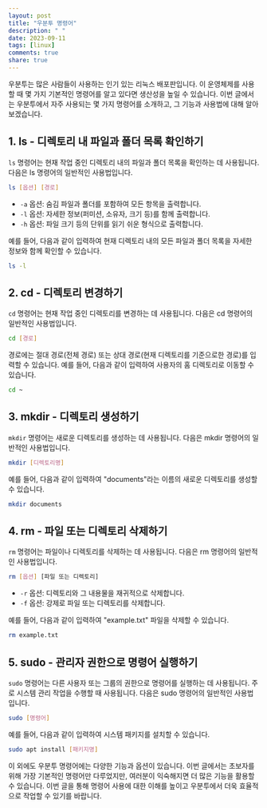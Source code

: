 ```yaml
---
layout: post
title: "우분투 명령어"
description: " "
date: 2023-09-11
tags: [linux]
comments: true
share: true
---
```


우분투는 많은 사람들이 사용하는 인기 있는 리눅스 배포판입니다. 이 운영체제를 사용할 때 몇 가지 기본적인 명령어를 알고 있다면 생산성을 높일 수 있습니다. 이번 글에서는 우분투에서 자주 사용되는 몇 가지 명령어를 소개하고, 그 기능과 사용법에 대해 알아보겠습니다.

## 1. ls - 디렉토리 내 파일과 폴더 목록 확인하기

`ls` 명령어는 현재 작업 중인 디렉토리 내의 파일과 폴더 목록을 확인하는 데 사용됩니다. 다음은 ls 명령어의 일반적인 사용법입니다.

```bash
ls [옵션] [경로]
```

- `-a` 옵션: 숨김 파일과 폴더를 포함하여 모든 항목을 출력합니다.
- `-l` 옵션: 자세한 정보(퍼미션, 소유자, 크기 등)를 함께 출력합니다.
- `-h` 옵션: 파일 크기 등의 단위를 읽기 쉬운 형식으로 출력합니다.

예를 들어, 다음과 같이 입력하여 현재 디렉토리 내의 모든 파일과 폴더 목록을 자세한 정보와 함께 확인할 수 있습니다.

```bash
ls -l
```

## 2. cd - 디렉토리 변경하기

`cd` 명령어는 현재 작업 중인 디렉토리를 변경하는 데 사용됩니다. 다음은 cd 명령어의 일반적인 사용법입니다.

```bash
cd [경로]
```

경로에는 절대 경로(전체 경로) 또는 상대 경로(현재 디렉토리를 기준으로한 경로)를 입력할 수 있습니다. 예를 들어, 다음과 같이 입력하여 사용자의 홈 디렉토리로 이동할 수 있습니다.

```bash
cd ~
```

## 3. mkdir - 디렉토리 생성하기

`mkdir` 명령어는 새로운 디렉토리를 생성하는 데 사용됩니다. 다음은 mkdir 명령어의 일반적인 사용법입니다.

```bash
mkdir [디렉토리명]
```

예를 들어, 다음과 같이 입력하여 "documents"라는 이름의 새로운 디렉토리를 생성할 수 있습니다.

```bash
mkdir documents
```

## 4. rm - 파일 또는 디렉토리 삭제하기

`rm` 명령어는 파일이나 디렉토리를 삭제하는 데 사용됩니다. 다음은 rm 명령어의 일반적인 사용법입니다.

```bash
rm [옵션] [파일 또는 디렉토리]
```

- `-r` 옵션: 디렉토리와 그 내용물을 재귀적으로 삭제합니다.
- `-f` 옵션: 강제로 파일 또는 디렉토리를 삭제합니다.

예를 들어, 다음과 같이 입력하여 "example.txt" 파일을 삭제할 수 있습니다.

```bash
rm example.txt
```

## 5. sudo - 관리자 권한으로 명령어 실행하기

`sudo` 명령어는 다른 사용자 또는 그룹의 권한으로 명령어를 실행하는 데 사용됩니다. 주로 시스템 관리 작업을 수행할 때 사용됩니다. 다음은 sudo 명령어의 일반적인 사용법입니다.

```bash
sudo [명령어]
```

예를 들어, 다음과 같이 입력하여 시스템 패키지를 설치할 수 있습니다.

```bash
sudo apt install [패키지명]
```

이 외에도 우분투 명령어에는 다양한 기능과 옵션이 있습니다. 이번 글에서는 초보자를 위해 가장 기본적인 명령어만 다루었지만, 여러분이 익숙해지면 더 많은 기능을 활용할 수 있습니다. 이번 글을 통해 명령어 사용에 대한 이해를 높이고 우분투에서 더욱 효율적으로 작업할 수 있기를 바랍니다.